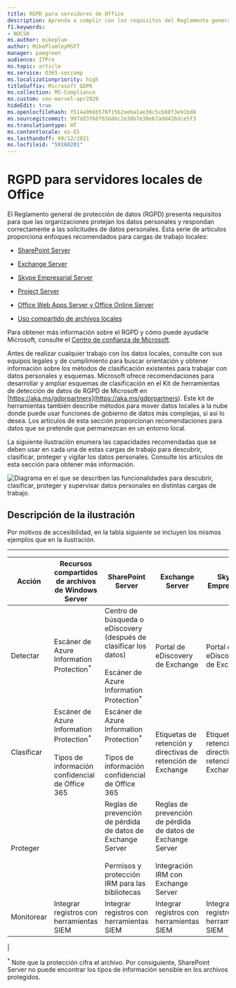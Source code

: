 ```yaml
---
title: RGPD para servidores de Office
description: Aprenda a cumplir con los requisitos del Reglamento general de protección de datos (GDPR) en los servidores de la oficina.
f1.keywords:
- NOCSH
ms.author: mikeplum
author: MikePlumleyMSFT
manager: pamgreen
audience: ITPro
ms.topic: article
ms.service: O365-seccomp
ms.localizationpriority: high
titleSuffix: Microsoft GDPR
ms.collection: MS-Compliance
ms.custom: seo-marvel-apr2020
hideEdit: true
ms.openlocfilehash: f514a966b576f15b2eeba1ae36c5cb88f3e91bd8
ms.sourcegitcommit: 997dd3f66f65686c2e38b7e30e67add426dce5f3
ms.translationtype: HT
ms.contentlocale: es-ES
ms.lasthandoff: 09/12/2021
ms.locfileid: "59160201"
---
```

# <a name="gdpr-for-office-on-premises-servers"></a>RGPD para servidores locales de Office

El Reglamento general de protección de datos (RGPD) presenta requisitos para que las organizaciones protejan los datos personales y respondan correctamente a las solicitudes de datos personales. Esta serie de artículos proporciona enfoques recomendados para cargas de trabajo locales:

- [SharePoint Server](gdpr-for-sharepoint-server.md)

- [Exchange Server](gdpr-for-exchange-server.md)

- [Skype Empresarial Server](gdpr-for-skype-for-business-server.md)

- [Project Server](gdpr-for-project-server.md)

- [Office Web Apps Server y Office Online Server](gdpr-for-office-online-server.md)

- [Uso compartido de archivos locales](gdpr-for-on-premises-file-shares.md)

Para obtener más información sobre el RGPD y cómo puede ayudarle Microsoft, consulte el [Centro de confianza de Microsoft](https://www.microsoft.com/trust-center/privacy/gdpr-overview
).

Antes de realizar cualquier trabajo con los datos locales, consulte con sus equipos legales y de cumplimiento para buscar orientación y obtener información sobre los métodos de clasificación existentes para trabajar con datos personales y esquemas. Microsoft ofrece recomendaciones para desarrollar y ampliar esquemas de clasificación en el Kit de herramientas de detección de datos de RGPD de Microsoft en [https://aka.ms/gdprpartners](<https://aka.ms/gdprpartners>). Este kit de herramientas también describe métodos para mover datos locales a la nube donde puede usar funciones de gobierno de datos más complejas, si así lo desea. Los artículos de esta sección proporcionan recomendaciones para datos que se pretende que permanezcan en un entorno local.

La siguiente ilustración enumera las capacidades recomendadas que se deben usar en cada una de estas cargas de trabajo para descubrir, clasificar, proteger y vigilar los datos personales. Consulte los artículos de esta sección para obtener más información.

![Diagrama en el que se describen las funcionalidades para descubrir, clasificar, proteger y supervisar datos personales en distintas cargas de trabajo.](../media/gdpr-for-office-servers-image1.png)

## <a name="illustration-description"></a>Descripción de la ilustración

Por motivos de accesibilidad, en la tabla siguiente se incluyen los mismos ejemplos que en la ilustración.

****

|Acción|Recursos compartidos de archivos de Windows Server|SharePoint Server|Exchange Server|Skype Empresarial|Project Server|
|---|---|---|---|---|---|
|Detectar|Escáner de Azure Information Protection<sup>\*</sup>|Centro de búsqueda o eDiscovery (después de clasificar los datos) <br/><br/> Escáner de Azure Information Protection<sup>\*</sup>|Portal de eDiscovery de Exchange|Portal de eDiscovery de Exchange|Scripts SQL de detección y exportación|
|Clasificar|Escáner de Azure Information Protection<sup>\*</sup> <br/><br/> Tipos de información confidencial de Office 365|Escáner de Azure Information Protection<sup>\*</sup> <br/><br/> Tipos de información confidencial de Office 365|Etiquetas de retención y directivas de retención de Exchange|Etiquetas de retención y directivas de retención de Exchange||
|Proteger||Reglas de prevención de pérdida de datos de Exchange Server <br/><br/> Permisos y protección IRM para las bibliotecas|Reglas de prevención de pérdida de datos de Exchange Server <br/><br/> Integración IRM con Exchange Server|||
|Monitorear|Integrar registros con herramientas SIEM|Integrar registros con herramientas SIEM|Integrar registros con herramientas SIEM|Integrar registros con herramientas SIEM|Integrar registros con herramientas SIEM|
|

<sup>\*</sup> Note que la protección cifra el archivo. Por consiguiente, SharePoint Server no puede encontrar los tipos de información sensible en los archivos protegidos.
